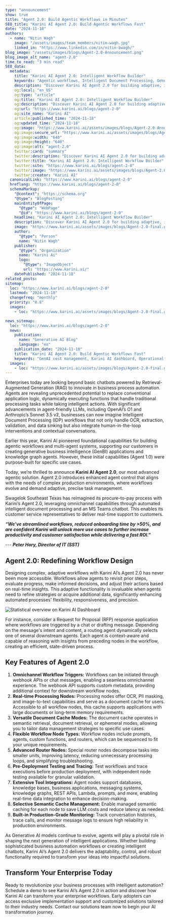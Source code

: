 ```yaml
---
type: "announcement"
show: true
title: "Agent 2.0: Build Agentic Workflows in Minutes"
SEO_title: "Karini AI Agent 2.0: Build Agentic Workflows Fast"
date: "2024-11-18"
authors:
  - name: "Nitin Wagh"
    image: "/assets/images/team_members/nitin-wagh.jpg"
    linked_in: "https://www.linkedin.com/in/nitin-bwagh/"
blog_image: "/assets/images/blogs/Agent-2.0-Announcement.png"
blog_image_alt_name: "agent-2.0"
time_to_read: "3 min read"
SEO_data:
  metadata:
    title: "Karini AI Agent 2.0: Intelligent Workflow Builder"
    keywords: "Agentic workflows, Intelligent Document Processing, Generative AI, Business process automation, Karini AI Agent 2.0"
    description: "Discover Karini AI Agent 2.0 for building adaptive, intelligent workflows. Streamline processes, reduce onboarding time, and increase productivity with advanced AI agents."
    og:local: "en_US"
    og:type: "article"
    og:title: "Karini AI Agent 2.0: Intelligent Workflow Builder"
    og:description: "Discover Karini AI Agent 2.0 for building adaptive, intelligent workflows. Streamline processes, reduce onboarding time, and increase productivity with advanced AI agents."
    og:url: "https://www.karini.ai/blogs/agent-2-0"
    og:site_name: "Karini AI"
    article:published_time: "2024-11-18"
    og:updated_time: "2024-11-18"
    og:image: "https://www.karini.ai/assets/images/blogs/Agent-2.0-Announcement.png&w=640&q=75"
    og:image:secure_url: "https://www.karini.ai/assets/images/blogs/Agent-2.0-Announcement.png&w=640&q=75"
    og:image:width: "640"
    og:image:height: "640"
    og:image:alt: "agent-2.0"
    twitter:card: "summary"
    twitter:description: "Discover Karini AI Agent 2.0 for building adaptive, intelligent workflows. Streamline processes, reduce onboarding time, and increase productivity with advanced AI agents."
    twitter:title: "Karini AI Agent 2.0: Intelligent Workflow Builder"
    twitter:site: "https://www.karini.ai/blogs/agent-2-0"
    twitter:image: "https://www.karini.ai/assets/images/blogs/Agent-2.0-Announcement.png&w=640&q=75"
    twitter:creator: "Karini AI"
  canonicalLink: "https://www.karini.ai/blogs/agent-2-0"
  hreflang: "https://www.karini.ai/blogs/agent-2-0"
  schemaMarkup:
    "@context": "https://schema.org"
    "@type": "BlogPosting"
    mainEntityOfPage:
      "@type": "WebPage"
      "@id": "https://www.karini.ai/blogs/agent-2-0"
    headline: "Karini AI Agent 2.0: Intelligent Workflow Builder"
    description: "Discover Karini AI Agent 2.0 for building adaptive, intelligent workflows. Streamline processes, reduce onboarding time, and increase productivity with advanced AI agents."
    image: "https://www.karini.ai/assets/images/blogs/Agent-2.0-final.gif"
    author:
      "@type": "Person"
      name: "Nitin Wagh"
    publisher:
      "@type": "Organization"
      name: "Karini Ai"
      logo:
        "@type": "ImageObject"
        url: "https://www.karini.ai/"
    datePublished: "2024-11-18"
related_posts:
sitemap:
  loc: "https://www.karini.ai/blogs/agent-2-0"
  lastmod: "2024-11-18"
  changefreq: "monthly"
  priority: "0.8"
  images:
    - loc: "https://www.karini.ai/assets/images/blogs/Agent-2.0-final.gif"

news_sitemap:
  loc: "https://www.karini.ai/blogs/agent-2-0"
  news:
    publication:
      name: "Generative AI Blog"
      language: "en"
    publication_date: "2024-11-18"
    title: "Karini AI Agent 2.0: Build Agentic Workflows Fast"
    keywords: "GenAI cost management, Karini AI dashboard, Operational transparency, LLM budget control, AI resource monitoring"
  images:
    - loc: "https://www.karini.ai/assets/images/blogs/Agent-2.0-final.gif"
---
```


Enterprises today are looking beyond basic chatbots powered by Retrieval-Augmented Generation (RAG) to innovate in business process automation. Agents are revealing unprecedented potential to replace conventional application logic, dynamically executing functions that handle traditional processing tasks while taking intelligent actions. With significant advancements in agent-friendly LLMs, including OpenAI’s O1 and Anthropic’s Sonnet 3.5 v2, businesses can now imagine Intelligent Document Processing (IDP) workflows that not only handle OCR, extraction, validation, and data sinking but also integrate human-in-the-loop interventions and contextual conversations.

Earlier this year, Karini AI pioneered foundational capabilities for building agentic workflows and multi-agent systems, supporting our customers in creating generative business intelligence (GenBI) applications and knowledge graph agents. However, these initial capabilities (Agent 1.0) were purpose-built for specific use cases.

Today, we’re thrilled to announce **Karini AI Agent 2.0**, our most advanced agentic solution. Agent 2.0 introduces enhanced agent control that aligns with the needs of complex production environments, where workflows evolve and demand adaptive, precise task management.

Swagelok Southeast Texas has reimagined its procure-to-pay process with Karini’s Agent 2.0, leveraging omnichannel capabilities through automated intelligent document processing and an MS Teams chatbot. This enables its customer service representatives to deliver real-time support to customers.

_**“We’ve streamlined workflows, reduced onboarding time by >50%, and are confident Karini will unlock more use cases to further increase productivity and customer satisfaction while delivering a fast ROI.”**_

--- _**Peter Hory, Director of IT (SST)**_

## Agent 2.0: Redefining Workflow Design

Designing complex, adaptive workflows with Karini AI’s Agent 2.0 has never been more accessible. Workflows allow agents to revisit prior steps, evaluate progress, make informed decisions, and adjust their actions based on real-time insights. This adaptive functionality is invaluable when agents need to refine strategies or acquire additional data, significantly enhancing automated processes' flexibility, responsiveness, and precision.

![Statistical overview on Karini AI Dashboard](/assets/images/blogs/Agent-2.0-final.gif)

For instance, consider a Request for Proposal (RFP) response application where workflows are triggered by a chat or drafting message. Depending on the message's intent and content, a routing agent dynamically selects one of several downstream agents. Each agent is context-aware and capable of reasoning with insights from preceding nodes in the workflow, creating an efficient, state-driven process.

## Key Features of Agent 2.0

1. **Omnichannel Workflow Triggers:** Workflows can be initiated through webhook APIs or chat messages, enabling a seamless omnichannel experience. The webhook API supports custom metadata, providing additional context for downstream workflow nodes.
2. **Real-time Processing Nodes:** Processing nodes offer OCR, PII masking, and image-to-text capabilities and serve as a document cache for users. Accessible to all workflow nodes, this cache supports applications with large documents or long-term memory requirements.
3. **Versatile Document Cache Modes:** The document cache operates in semantic retrieval, document retrieval, or ephemeral modes, allowing you to tailor data management strategies to specific use cases.
4. **Flexible Workflow Node Types:** Workflow nodes include prompts, agents, custom functions, and routers, which can be sequenced to fit your unique requirements.
5. **Advanced Router Nodes:** Special router nodes decompose tasks into smaller units, improving latency, reducing unnecessary processing loops, and simplifying troubleshooting.
6. **Pre-Deployment Testing and Tracing:** Test workflows and trace executions before production deployment, with independent node testing available for granular validation.
7. **Extensive Tool Integrations:** Agent nodes support databases, knowledge bases, business applications, messaging systems, knowledge graphs, REST APIs, Lambda, prompts, and more, enabling real-time data integration to enhance decision-making.
8. **Selective Semantic Cache Management:** Enable managed semantic caching for each node to save LLM costs and reduce latency as needed.
9. **Built-in Production-Grade Monitoring:** Track conversation histories, trace calls, and monitor message logs to ensure high reliability in production environments.

As Generative AI models continue to evolve, agents will play a pivotal role in shaping the next generation of intelligent applications. Whether building sophisticated business automation workflows or creating intelligent chatbots, Karini AI’s Agent 2.0 delivers the adaptability, control, and robust functionality required to transform your ideas into impactful solutions.

## Transform Your Enterprise Today

Ready to revolutionize your business processes with intelligent automation? Schedule a demo to see Karini AI’s Agent 2.0 in action and discover how Karini AI can transform your enterprise workflows. Early adopters can access exclusive implementation support and customized solutions tailored to their industry needs. Contact our solutions team now to begin your AI transformation journey.

